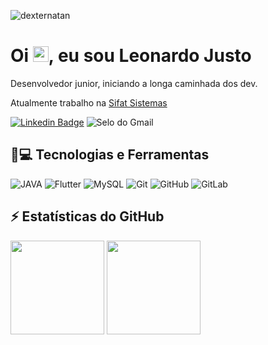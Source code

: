 <p align="left"><img src="https://komarev.com/ghpvc/?username=leonardo-justo" alt="dexternatan" /></p>


<h1 align = "justify"> Oi <img src="https://media.giphy.com/media/hvRJCLFzcasrR4ia7z/giphy.gif" width="25px">, eu sou Leonardo Justo</h1>
<p align = "justify">Desenvolvedor junior, iniciando a longa caminhada dos dev.</p>

Atualmente trabalho na [ Sifat Sistemas ](https://sifat.com.br/)

[![ Linkedin Badge ](https://img.shields.io/badge/-leonardoJusto-blue?style=flat-square&logo=Linkedin&logoColor=white&link=https://www.linkedin.com/in/leonardo-justo-b10b6b199/)](https://www.linkedin.com/in/natanael-de-sousa-leite-57980725/)
![ Selo do Gmail ](https://img.shields.io/badge/-leonardo2justo@gmail.com-c14438?style=flat-square&logo=Gmail&logoColor=white&link=mailto:leonardo2justo@gmail.com)

##  🚀💻 Tecnologias e Ferramentas

![ JAVA ](https://img.shields.io/badge/-JAVA-red?style=flat-square&logo=java)
![ Flutter ](https://img.shields.io/badge/-Flutter-blue?style=flat-square&logo=flutter)
![ MySQL ](https://img.shields.io/badge/-MySQL-black?style=flat-square&logo=mysql)
![ Git ](https://img.shields.io/badge/-Git-black?style=flat-square&logo=git)
![ GitHub ](https://img.shields.io/badge/-GitHub-181717?style=flat-square&logo=github)
![ GitLab ](https://img.shields.io/badge/-GitLab-FCA121?style=flat-square&logo=gitlab)

##  ⚡ Estatísticas do GitHub

<img height="150em" src="https://github-readme-stats.vercel.app/api?username=leonardo-justo&show_icons=true&theme=dark&include_all_commits=true&count_private=true"/>
  <img height="150em" src="https://github-readme-stats.vercel.app/api/top-langs/?username=leonardo-justo&layout=compact&langs_count=4&theme=dark"/>
